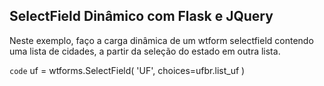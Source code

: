 ## SelectField Dinâmico com Flask e JQuery

Neste exemplo, faço a carga dinâmica de um wtform selectfield contendo uma lista de cidades, a partir da seleção do estado em outra lista.

`code`
uf = wtforms.SelectField(
        'UF',
        choices=ufbr.list_uf
    )


